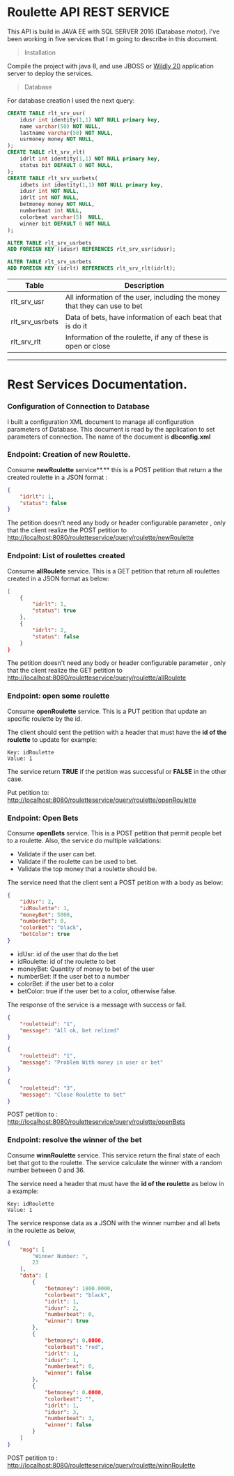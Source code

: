 # Roulette API REST SERVICE

This API is build in JAVA EE with SQL SERVER 2016 (Database motor). I've been working in five services that I m going to describe in this document. 

> Installation

Compile the project with java 8, and use JBOSS or [Wildly 20](https://www.wildfly.org/news/2020/06/08/WildFly20-Final-Released/) application server to deploy the services. 

> Database

For database creation I used the next query: 

```sql
CREATE TABLE rlt_srv_usr(
    idusr int identity(1,1) NOT NULL primary key,
    name varchar(50) NOT NULL,
    lastname varchar(50) NOT NULL,
    usrmoney money NOT NULL,
);
CREATE TABLE rlt_srv_rlt(
    idrlt int identity(1,1) NOT NULL primary key,
    status bit DEFAULT 0 NOT NULL,
);
CREATE TABLE rlt_srv_usrbets(
    idbets int identity(1,1) NOT NULL primary key,
    idusr int NOT NULL,
    idrlt int NOT NULL,
    betmoney money NOT NULL,
    numberbeat int NULL,
    colorbeat varchar(5)  NULL,
    winner bit DEFAULT 0 NOT NULL
);

ALTER TABLE rlt_srv_usrbets
ADD FOREIGN KEY (idusr) REFERENCES rlt_srv_usr(idusr);

ALTER TABLE rlt_srv_usrbets
ADD FOREIGN KEY (idrlt) REFERENCES rlt_srv_rlt(idrlt);
```

| Table | Description |
| --- | ----------- |
| rlt_srv_usr | All information of the user, including the money that they can use to bet |
| rlt_srv_usrbets | Data of bets, have information of each beat that is do it |
| rlt_srv_rlt | Information of the roulette, if any of these is open or close |


---

# Rest Services Documentation.

### Configuration of Connection to Database

I built a configuration XML document to manage all configuration parameters of Database. This document is read by the application to set parameters of connection. The name of the document is **dbconfig.xml** 

### Endpoint:  Creation of new Roulette.

Consume  **newRoulette** service**.** this is a POST petition that return a the created roulette in a JSON format : 

```json
{
    "idrlt": 1,
    "status": false
}
```

The petition doesn't need any body or header configurable parameter , only that the client realize the POST petition to  [http://localhost:8080/rouletteservice/query/roulette/newRoulette](http://localhost:8080/rouletteservice/query/roulette/newRoulette)

### Endpoint: List of roulettes created

Consume **allRoulete** service. This is a GET petition that return all roulettes created in a JSON format as below: 

```json
[
    {
        "idrlt": 1,
        "status": true
    },
    {
        "idrlt": 2,
        "status": false
    }
}
```

The petition doesn't need any body or header configurable parameter , only that the client realize the GET petition to  [http://localhost:8080/rouletteservice/query/roulette/allRoulete](http://localhost:8080/rouletteservice/query/roulette/allRoulete)

### Endpoint: open some roulette

Consume **openRoulette** service. This is a PUT petition that update an specific roulette by the id.

The client should sent the petition with a header that must have the **id of the roulette** to update for example: 

```
Key: idRoulette
Value: 1
```

The service return **TRUE** if the petition was successful or **FALSE** in the other case.

Put petition to: [http://localhost:8080/rouletteservice/query/roulette/openRoulette](http://localhost:8080/rouletteservice/query/roulette/openRoulette)

### Endpoint: Open Bets

Consume **openBets** service. This is a POST petition that permit people bet to a roulette. Also, the service do multiple validations:

- Validate if the user can bet.
- Validate if the roulette can be used to bet.
- Validate the top money that a roulette should be.

The service need that the client sent a POST petition with a body as below: 

```json
{
    "idUsr": 2,
    "idRoulette": 1,
    "moneyBet": 5000,
    "numberBet": 0,
    "colorBet": "black",
    "betColor": true
}
```

                        

- idUsr: id of the user that do the bet
- idRoulette: id of the roulette to bet
- moneyBet: Quantity of money to bet of the user
- numberBet: If the user bet to a number
- colorBet: if the user bet to a color
- betColor: true if the user bet to a color, otherwise false.

The response of the service is a message with success or fail.

```json
{
    "rouletteid": "1",
    "message": "All ok, bet relized"
}
```

```json
{
    "rouletteid": "1",
    "message": "Problem With money in user or bet"
}
```

```json
{
    "rouletteid": "3",
    "message": "Close Roulette to bet"
}
```

POST petition to : [http://localhost:8080/rouletteservice/query/roulette/openBets](http://localhost:8080/rouletteservice/query/roulette/openBets)

### Endpoint: resolve the winner of the bet

Consume **winnRoulette** service. This service return the final state of each bet that got to the roulette.  The service calculate the winner with a random number between 0 and 36.

The service need a header that must have the **id of the roulette** as below in a example: 

```
Key: idRoulette
Value: 1
```

The service response data as a JSON with the winner number and all bets in the roulette as below, 

```json
{
    "msg": [
        "Winner Number: ",
        23
    ],
    "data": [
        {
            "betmoney": 1800.0000,
            "colorbeat": "black",
            "idrlt": 1,
            "idusr": 2,
            "numberbeat": 0,
            "winner": true
        },
        {
            "betmoney": 0.0000,
            "colorbeat": "red",
            "idrlt": 1,
            "idusr": 1,
            "numberbeat": 0,
            "winner": false
        },
        {
            "betmoney": 0.0000,
            "colorbeat": "",
            "idrlt": 1,
            "idusr": 3,
            "numberbeat": 3,
            "winner": false
        }
    ]
}
```
POST petition to : [http://localhost:8080/rouletteservice/query/roulette/winnRoulette](http://localhost:8080/rouletteservice/query/roulette/winnRoulette)